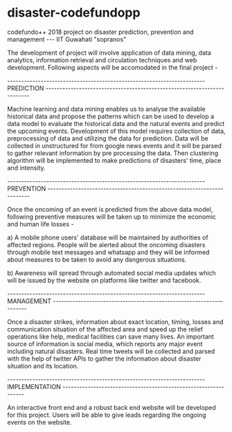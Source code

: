 # disaster-codefundopp
codefundo++ 2018 project on disaster prediction, prevention and management --- IIT Guwahati "sopranos"

The development of project will involve application of data mining, data analytics, information retrieval and circulation techniques and web development. Following aspects will be accomodated in the final project - 

----------------------------------------------------------------------- PREDICTION ------------------------------------------------------------------------

Machine learning and data mining enables us to analyse the available historical data and propose the patterns which can be used to develop a data model to evaluate the historical data and the natural events and predict the upcoming events. Development of this model requires collection of data, preprocessing of data and utilizing the data for prediction. Data will be collected in unstructured for from google news events and it will be parsed to gather relevant information by pre processing the data. Then clustering algorithm will be implemented to make predictions of disasters' time, place and intensity. 


----------------------------------------------------------------------- PREVENTION -----------------------------------------------------------------------

Once the oncoming of an event is predicted from the above data model, following preventive measures will be taken up to minimize the economic and human life losses - 

  a) A mobile phone users' database will be maintained by authorities of affected regions. People will be alerted about the          oncoming disasters through mobile text messages and whatsapp and they will be informed about measures to be taken to avoid      any dangerous situations.
  
  b) Awareness will spread through automated social media updates which will be issued by the website on platforms like              twitter and facebook.
  
  
----------------------------------------------------------------------- MANAGEMENT --------------------------------------------------------------------

Once a disaster strikes, information about exact location, timing, losses and communication situation of the affected area and speed up the relief operations like help, medical facilities can save many lives. An important source of information is social media, which reports any major event including natural disasters. Real time tweets will be collected and parsed with the help of twitter APIs to gather the information about disaster situation and its location. 


----------------------------------------------------------------------- IMPLEMENTATION ----------------------------------------------------------------

An interactive front end and a robust back end website will be developed for this project. Users will be able to give leads regarding the ongoing events on the website.
